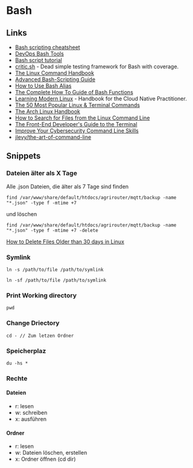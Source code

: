 # Bash

## Links

- [Bash scripting cheatsheet](https://devhints.io/bash)
- [DevOps Bash Tools](https://github.com/HariSekhon/DevOps-Bash-tools)
- [Bash script tutorial](https://www.devopsroles.com/bash-script/)
- [critic.sh](https://github.com/Checksum/critic.sh) - Dead simple testing framework for Bash with coverage.
- [The Linux Command Handbook](https://www.freecodecamp.org/news/the-linux-commands-handbook/)
- [Advanced Bash-Scripting Guide](https://tldp.org/LDP/abs/html/)
- [How to Use Bash Alias](https://www.shell-tips.com/bash/alias/)
- [The Complete How To Guide of Bash Functions](https://www.shell-tips.com/bash/functions/)
- [Learning Modern Linux](https://modern-linux.info/) - Handbook for the Cloud Native Practitioner.
- [The 50 Most Popular Linux & Terminal Commands](https://www.youtube.com/watch?v=ZtqBQ68cfJc)
- [The Arch Linux Handbook](https://www.freecodecamp.org/news/how-to-install-arch-linux/)
- [How to Search for Files from the Linux Command Line](https://www.freecodecamp.org/news/how-to-search-for-files-from-the-linux-command-line/)
- [The Front-End Developer's Guide to the Terminal](https://www.joshwcomeau.com/javascript/terminal-for-js-devs)
- [Improve Your Cybersecurity Command Line Skills](https://www.freecodecamp.org/news/improve-you-cybersecurity-command-line-skills-bandit-overthewire-game-walkthrough/)
- [jlevy/the-art-of-command-line](https://github.com/jlevy/the-art-of-command-line)

## Snippets

### Dateien älter als X Tage

Alle .json Dateien, die älter als 7 Tage sind finden

```
find /var/www/share/default/htdocs/agrirouter/mqtt/backup -name "*.json" -type f -mtime +7
```

und löschen

```
find /var/www/share/default/htdocs/agrirouter/mqtt/backup -name "*.json" -type f -mtime +7 -delete
```

[How to Delete Files Older than 30 days in Linux](https://tecadmin.net/delete-files-older-x-days/)

### Symlink

```
ln -s /path/to/file /path/to/symlink
```

```
ln -sf /path/to/file /path/to/symlink
```

### Print Working directory

```
pwd
```

### Change Driectory

```
cd - // Zum letzen Ordner
```

### Speicherplaz

```
du -hs *
```

### Rechte

#### Dateien

- r: lesen
- w: schreiben
- x: ausführen

#### Ordner

- r: lesen
- w: Dateien löschen, erstellen
- x: Ordner öffnen (cd dir)

